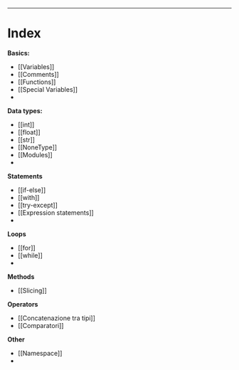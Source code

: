 ***
# Index

**Basics:**
- [[Variables]]
- [[Comments]]
- [[Functions]]
- [[Special Variables]]
- 

**Data types:**
- [[int]]
- [[float]]
- [[str]]
- [[NoneType]]
- [[Modules]]
- 

**Statements**
- [[if-else]]
- [[with]]
- [[try-except]]
- [[Expression statements]]
- 

**Loops**
- [[for]]
- [[while]]
- 

**Methods**
- [[Slicing]]

**Operators**
- [[Concatenazione tra tipi]]
- [[Comparatori]]

**Other**
- [[Namespace]]
- 